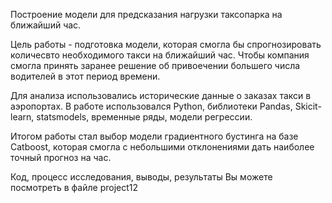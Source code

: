
Построение модели для предсказания нагрузки таксопарка на ближайший час.

Цель работы - подготовка модели, которая смогла бы спрогнозировать количесвто необходимого такси на ближайший час. Чтобы компания смогла принять заранее решение об привоечении большего числа водителей в этот период времени.

Для анализа использовались исторические данные  о заказах такси в аэропортах. В работе использовался Python, библиотеки Pandas, Skicit-learn, statsmodels, временные ряды, модели регрессии.

Итогом работы стал выбор модели градиентного бустинга на базе Catboost, которая смогла с небольшими отклонениями дать наиболее точный прогноз на час.

Код, процесс исследования, выводы, результаты Вы можете посмотреть в файле project12



